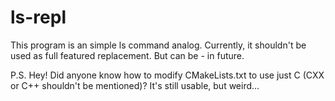 # ls-repl
This program is an simple ls command analog. Currently, it shouldn't be used as full featured replacement. But can be - in future.

P.S. Hey! Did anyone know how to modify CMakeLists.txt to use just C (CXX or C++ shouldn't be mentioned)? It's still usable, but weird...
